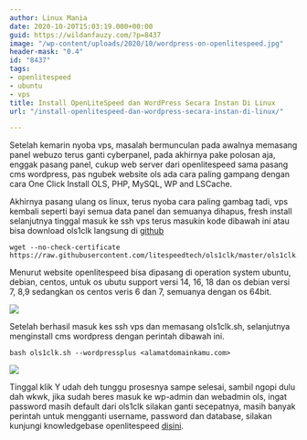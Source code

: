 ```yaml
---
author: Linux Mania
date: 2020-10-20T15:03:19.000+00:00
guid: https://wildanfauzy.com/?p=8437
image: "/wp-content/uploads/2020/10/wordpress-on-openlitespeed.jpg"
header-mask: "0.4"
id: "8437"
tags:
- openlitespeed
- ubuntu
- vps
title: Install OpenLiteSpeed dan WordPress Secara Instan Di Linux
url: "/install-openlitespeed-dan-wordpress-secara-instan-di-linux/"

---
```

Setelah kemarin nyoba vps, masalah bermunculan pada awalnya memasang panel webuzo terus ganti cyberpanel, pada akhirnya pake polosan aja, enggak pasang panel, cukup web server dari openlitespeed sama pasang cms wordpress, pas ngubek website ols ada cara paling gampang dengan cara One Click Install OLS, PHP, MySQL, WP and LSCache.

Akhirnya pasang ulang os linux, terus nyoba cara paling gambag tadi, vps kembali seperti bayi semua data panel dan semuanya dihapus, fresh install selanjutnya tinggal masuk ke ssh vps terus masukin kode dibawah ini atau bisa download ols1clk langsung di <a href="https://raw.githubusercontent.com/litespeedtech/ols1clk/master/ols1clk.sh" target="_blank" rel="noreferrer noopener">github</a>

    wget --no-check-certificate https://raw.githubusercontent.com/litespeedtech/ols1clk/master/ols1clk.sh

Menurut website openlitespeed bisa dipasang di operation system ubuntu, debian, centos, untuk os ubutu support versi 14, 16, 18 dan os debian versi 7, 8,9 sedangkan os centos veris 6 dan 7, semuanya dengan os 64bit.

![](https://blog.wildanfauzy.com/wp-content/uploads/2020/10/ols.jpg?resize=768%2C432&ssl=1)

Setelah berhasil masuk kes ssh vps dan memasang ols1clk.sh, selanjutnya menginstall cms wordpress dengan perintah dibawah ini.

    bash ols1clk.sh --wordpressplus <alamatdomainkamu.com>

![](https://blog.wildanfauzy.com/wp-content/uploads/2020/10/Wordpressplus.png?resize=768%2C376&ssl=1)

Tinggal klik Y udah deh tunggu prosesnya sampe selesai, sambil ngopi dulu dah wkwk, jika sudah beres masuk ke wp-admin dan webadmin ols, ingat password masih default dari ols1clk silakan ganti secepatnya, masih banyak perintah untuk mengganti username, password dan database, silakan kunjungi knowledgebase openlitespeed <a href="https://openlitespeed.org/kb/1-click-install/#Options" target="_blank" rel="noreferrer noopener">disini</a>.